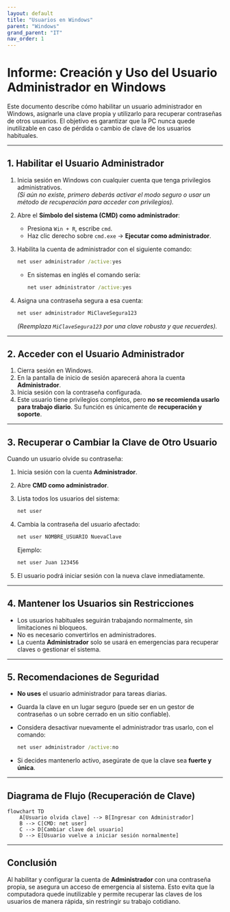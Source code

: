 ```yaml
---
layout: default
title: "Usuarios en Windows"
parent: "Windows"
grand_parent: "IT"
nav_order: 1
---
```


# Informe: Creación y Uso del Usuario Administrador en Windows

Este documento describe cómo habilitar un usuario administrador en Windows, asignarle una clave propia y utilizarlo para recuperar contraseñas de otros usuarios. El objetivo es garantizar que la PC nunca quede inutilizable en caso de pérdida o cambio de clave de los usuarios habituales.

---

## 1. Habilitar el Usuario Administrador

1. Inicia sesión en Windows con cualquier cuenta que tenga privilegios administrativos.  
   *(Si aún no existe, primero deberás activar el modo seguro o usar un método de recuperación para acceder con privilegios).*

2. Abre el **Símbolo del sistema (CMD) como administrador**:
   - Presiona `Win + R`, escribe `cmd`.
   - Haz clic derecho sobre `cmd.exe` → **Ejecutar como administrador**.

3. Habilita la cuenta de administrador con el siguiente comando:

   ```cmd
   net user administrador /active:yes
   ```

   - En sistemas en inglés el comando sería:
     ```cmd
     net user administrator /active:yes
     ```

4. Asigna una contraseña segura a esa cuenta:

   ```cmd
   net user administrador MiClaveSegura123
   ```

   *(Reemplaza `MiClaveSegura123` por una clave robusta y que recuerdes).*

---

## 2. Acceder con el Usuario Administrador

1. Cierra sesión en Windows.  
2. En la pantalla de inicio de sesión aparecerá ahora la cuenta **Administrador**.  
3. Inicia sesión con la contraseña configurada.  
4. Este usuario tiene privilegios completos, pero **no se recomienda usarlo para trabajo diario**. Su función es únicamente de **recuperación y soporte**.

---

## 3. Recuperar o Cambiar la Clave de Otro Usuario

Cuando un usuario olvide su contraseña:

1. Inicia sesión con la cuenta **Administrador**.  
2. Abre **CMD como administrador**.  
3. Lista todos los usuarios del sistema:

   ```cmd
   net user
   ```

4. Cambia la contraseña del usuario afectado:

   ```cmd
   net user NOMBRE_USUARIO NuevaClave
   ```

   Ejemplo:
   ```cmd
   net user Juan 123456
   ```

5. El usuario podrá iniciar sesión con la nueva clave inmediatamente.

---

## 4. Mantener los Usuarios sin Restricciones

- Los usuarios habituales seguirán trabajando normalmente, sin limitaciones ni bloqueos.  
- No es necesario convertirlos en administradores.  
- La cuenta **Administrador** solo se usará en emergencias para recuperar claves o gestionar el sistema.

---

## 5. Recomendaciones de Seguridad

- **No uses** el usuario administrador para tareas diarias.  
- Guarda la clave en un lugar seguro (puede ser en un gestor de contraseñas o un sobre cerrado en un sitio confiable).  
- Considera desactivar nuevamente el administrador tras usarlo, con el comando:

  ```cmd
  net user administrador /active:no
  ```

- Si decides mantenerlo activo, asegúrate de que la clave sea **fuerte y única**.

---

## Diagrama de Flujo (Recuperación de Clave)

```mermaid
flowchart TD
    A[Usuario olvida clave] --> B[Ingresar con Administrador]
    B --> C[CMD: net user]
    C --> D[Cambiar clave del usuario]
    D --> E[Usuario vuelve a iniciar sesión normalmente]
```

---

## Conclusión

Al habilitar y configurar la cuenta de **Administrador** con una contraseña propia, se asegura un acceso de emergencia al sistema. Esto evita que la computadora quede inutilizable y permite recuperar las claves de los usuarios de manera rápida, sin restringir su trabajo cotidiano.



